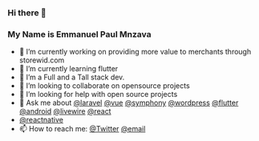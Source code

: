 ### Hi there  👋

<!--
**dbrax/dbrax** is a ✨ _special_ ✨ repository because its `README.md` (this file) appears on your GitHub profile.
-->
### My Name is Emmanuel Paul Mnzava

- 🔭 I’m currently working on providing more value to merchants through storewid.com 
- 🌱 I’m currently learning flutter
-  🌱 I’m a Full and a Tall stack dev.
- 👯 I’m looking to collaborate on opensource projects
- 🤔 I’m looking for help with open source projects
- 💬 Ask me about [@laravel](https://laravel.com/) [@vue](https://vuejs.org/) [@symphony](https://symfony.com/) [@wordpress](https://wordpress.org/) [@flutter](https://flutter.dev/) [@android](https://www.android.com/) [@livewire](https://laravel-livewire.com/) [@react](https://reactjs.org/) 
- [@reactnative](https://reactnative.dev/)
- 📫 How to reach me:  [@Twitter](https://twitter.com/epmnzava)  [@email](http://mailto:epmnzava@gmail.com) 



